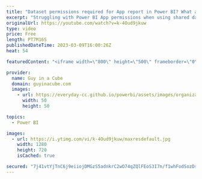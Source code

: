 ```yaml
---
title: "Dataset permissions required for App report in Power BI? What am I missing??? (Re-Upload)"
excerpt: "Struggling with Power BI App permissions when using shared datasets? Adam looks at how this works. Even for PRO users!!!  Composit model permission blog (Older information): https://powerbi.microsoft.com/en-us/blog/update-to-required-permissions-when-using-composite-models-on-a-power-bi-dataset/  📢"
originalUrl: https://youtube.com/watch?v=k-4Oud9jkuw
type: video
price: Free
length: PT7M16S
publishedDateTime: 2023-03-09T16:00:26Z
heat: 54

featuredContent: "<iframe width=\"800\" height=\"500\" frameborder=\"0\" src=\"https://www.youtube.com/embed/k-4Oud9jkuw\" allow=\"accelerometer; autoplay; encrypted-media; gyroscope; picture-in-picture\" allowfullscreen></iframe>"

provider:
  name: Guy in a Cube
  domain: guyinacube.com
  images:
    - url: https://everyday-cc.github.io/powerbi/assets/images/organizations/guyinacube.com-50x50.jpg
      width: 50
      height: 50

topics:
  - Power BI

images:
  - url: https://i.ytimg.com/vi/k-4Oud9jkuw/maxresdefault.jpg
    width: 1280
    height: 720
    isCached: true

secured: "7j41vtYjTnC6j9eiiojDMGzS5adnkrC2wO74qZQlFEoS3I7n/f1whFodSozDsbR63gNxRM/7VhDIuPFoup1aGGPWKFfhKYgZsIZdrDTrx6DTC7duIQIBHN7PGVPfrhivA5y4zn6eRiu0/Y2zcbICB4NOf23aGZZwMjDM9Ii6JKVAyjLx0wZyBqlCkkjN0DEAJjxeAbePA8WTkqf/7tfBhZER0O95CZfmB/gSHUy2Q/KrlV883SomLmMrwZ/gavT4Ro2NqPbZBF7SvPtgixlHfWCmX21tdmNtOxK0eTSr0Jhsx7l2mccQibrMxe9ehiBthKvwlDFZ34HC4Qqbknh+AOGsxC+m5nDHG0KihRfQ7nCv3SkslW1QfttgHrXEbPomnwM+KDfK/E9FUHvYnM6BtjF0MAFfYM1DLCUueIdw3z0=;oubKH/qfXK6E2IIv+YB/4w=="
---
```


